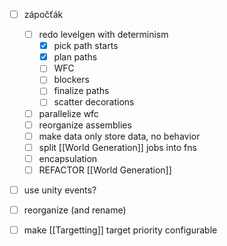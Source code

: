 - [ ] zápočťák
    - [ ] redo levelgen with determinism
        - [x] pick path starts
        - [x] plan paths
        - [ ] WFC
        - [ ] blockers
        - [ ] finalize paths
        - [ ] scatter decorations
    - [ ] parallelize wfc
    - [ ] reorganize assemblies
    - [ ] make data only store data, no behavior
    - [ ] split [[World Generation]] jobs into fns
    - [ ] encapsulation
    - [ ] REFACTOR [[World Generation]]
- [ ] use unity events?
- [ ] reorganize (and rename)


- [ ] make [[Targetting]] target priority configurable


